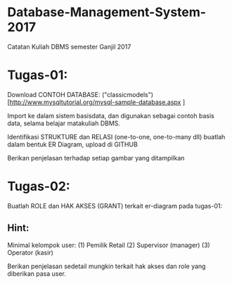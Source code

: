 # Database-Management-System-2017
Catatan Kuliah DBMS semester Ganjil 2017

# Tugas-01:


Download CONTOH DATABASE:  ("classicmodels")[http://www.mysqltutorial.org/mysql-sample-database.aspx
]

Import ke dalam sistem basisdata, dan digunakan sebagai contoh basis data, selama belajar matakuliah DBMS. 

Identifikasi STRUKTURE dan RELASI (one-to-one, one-to-many dll)  buatlah dalam bentuk  ER Diagram, upload di GITHUB

Berikan penjelasan terhadap setiap gambar yang ditampilkan


# Tugas-02:
Buatlah ROLE dan HAK AKSES (GRANT) terkait er-diagram pada tugas-01:

## Hint:
Minimal kelompok user:
		(1) Pemilik Retail
		(2) Supervisor (manager)
		(3) Operator (kasir)

Berikan penjelasan sedetail mungkin terkait hak akses dan role yang diberikan pasa user.




